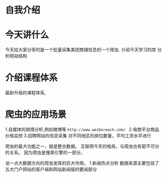 # 自我介绍


# 今天讲什么
今天给大家分享的是一个批量采集美团商铺信息的一个爬虫.
介绍今天学习的库
分析网站结构

# 介绍课程体系
最新升级的课程体系,


# 爬虫的应用场景
1.自媒体的舆情分析,例如微博等  `http://www.weiboreach.com/ `
2.电商平台商品价格监控
3.招聘网站的信息采集 对不同地区的岗位数量，平均工资水平进行


爬虫的最大功能之一，就是整合数据。
互联网今天的格局，与爬虫也有密不可分的关系。
因为爬虫是搜索引擎的一部分。

谈一点大数据方向的爬虫发挥的巨大作用。
1.新闻热点分析
数据来源主要包括了五大门户网站的客户端和网站新闻版的要闻部分

